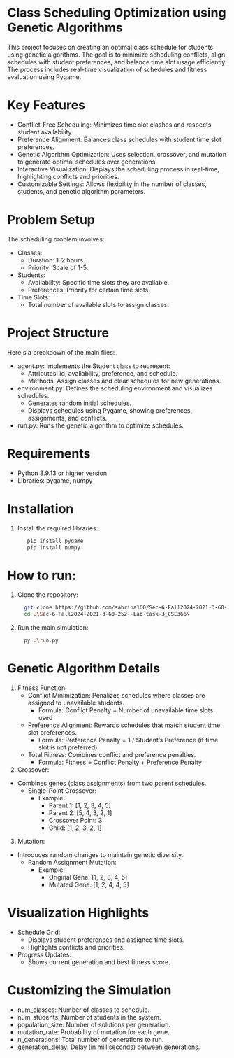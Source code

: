 # Class Scheduling Optimization using Genetic Algorithms
This project focuses on creating an optimal class schedule for students using genetic algorithms. The goal is to minimize scheduling conflicts, align schedules with student preferences, and balance time slot usage efficiently. The process includes real-time visualization of schedules and fitness evaluation using Pygame.
# Key Features
- Conflict-Free Scheduling: Minimizes time slot clashes and respects student availability.
- Preference Alignment: Balances class schedules with student time slot preferences.
- Genetic Algorithm Optimization: Uses selection, crossover, and mutation to generate optimal schedules over generations.
- Interactive Visualization: Displays the scheduling process in real-time, highlighting conflicts and priorities.
- Customizable Settings: Allows flexibility in the number of classes, students, and genetic algorithm parameters.
# Problem Setup
The scheduling problem involves:
- Classes:
  - Duration: 1-2 hours.
  - Priority: Scale of 1-5.
- Students:
  - Availability: Specific time slots they are available.
  - Preferences: Priority for certain time slots.
- Time Slots:
  - Total number of available slots to assign classes.
# Project Structure
Here's a breakdown of the main files:
- agent.py: Implements the Student class to represent:
  - Attributes: id, availability, preference, and schedule.
  - Methods: Assign classes and clear schedules for new generations.
- environment.py: Defines the scheduling environment and visualizes schedules.
  - Generates random initial schedules.
  - Displays schedules using Pygame, showing preferences, assignments, and conflicts.
- run.py: Runs the genetic algorithm to optimize schedules.
# Requirements
- Python 3.9.13 or higher version
- Libraries: pygame, numpy
# Installation
1. Install the required libraries:
   ```bash
      pip install pygame
      pip install numpy
# How to run:
1. Clone the repository:
   ```bash
     git clone https://github.com/sabrina160/Sec-6-Fall2024-2021-3-60-252--Lab-task-3_CSE366.git
     cd .\Sec-6-Fall2024-2021-3-60-252--Lab-task-3_CSE366\
2. Run the main simulation:
   ```bash
     py .\run.py
# Genetic Algorithm Details
1. Fitness Function:
   - Conflict Minimization: Penalizes schedules where classes are assigned to unavailable students.
     - Formula: Conflict Penalty = Number of unavailable time slots used
   - Preference Alignment: Rewards schedules that match student time slot preferences.
     - Formula: Preference Penalty = 1 / Student’s Preference (if time slot is not preferred)
   - Total Fitness: Combines conflict and preference penalties.
     - Formula: Fitness = Conflict Penalty + Preference Penalty
2. Crossover:
- Combines genes (class assignments) from two parent schedules.
   - Single-Point Crossover:
     - Example:
       - Parent 1: [1, 2, 3, 4, 5]
       - Parent 2: [5, 4, 3, 2, 1]
       - Crossover Point: 3
       - Child: [1, 2, 3, 2, 1]
3. Mutation:
 - Introduces random changes to maintain genetic diversity.
   - Random Assignment Mutation:
     - Example:
       - Original Gene: [1, 2, 3, 4, 5]
       - Mutated Gene: [1, 2, 4, 4, 5]
# Visualization Highlights
- Schedule Grid:
   - Displays student preferences and assigned time slots.
   - Highlights conflicts and priorities.
- Progress Updates:
   - Shows current generation and best fitness score.
# Customizing the Simulation
- num_classes: Number of classes to schedule.
- num_students: Number of students in the system.
- population_size: Number of solutions per generation.
- mutation_rate: Probability of mutation for each gene.
- n_generations: Total number of generations to run.
- generation_delay: Delay (in milliseconds) between generations.

